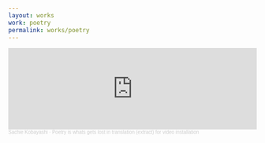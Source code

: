 ```yaml
---
layout: works
work: poetry
permalink: works/poetry
---
```


<iframe width="100%" height="166" scrolling="no" frameborder="no" allow="autoplay" src="https://w.soundcloud.com/player/?url=https%3A//api.soundcloud.com/tracks/1588280587&color=%232c2c24&auto_play=true&hide_related=false&show_comments=true&show_user=true&show_reposts=false&show_teaser=true"></iframe><div style="font-size: 10px; color: #cccccc;line-break: anywhere;word-break: normal;overflow: hidden;white-space: nowrap;text-overflow: ellipsis; font-family: Interstate,Lucida Grande,Lucida Sans Unicode,Lucida Sans,Garuda,Verdana,Tahoma,sans-serif;font-weight: 100;"><a href="https://soundcloud.com/sachiekbys" title="Sachie Kobayashi" target="_blank" style="color: #cccccc; text-decoration: none;">Sachie Kobayashi</a> · <a href="https://soundcloud.com/sachiekbys/poetry-is-whats-gets-lost-in-translation-extract" title="Poetry is whats gets lost in translation (extract) for video installation" target="_blank" style="color: #cccccc; text-decoration: none;">Poetry is whats gets lost in translation (extract) for video installation</a></div>
